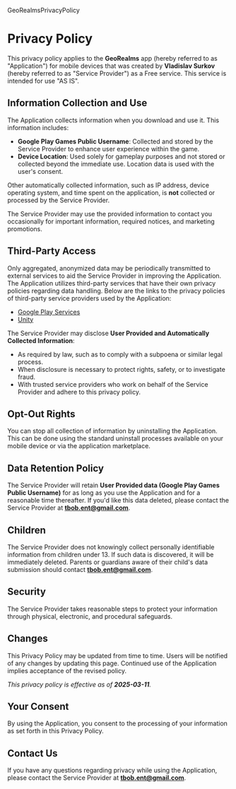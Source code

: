 GeoRealmsPrivacyPolicy
# Privacy Policy

This privacy policy applies to the **GeoRealms** app (hereby referred to as "Application") for mobile devices that was created by **Vladislav Surkov** (hereby referred to as "Service Provider") as a Free service. This service is intended for use "AS IS".

## Information Collection and Use

The Application collects information when you download and use it. This information includes:

- **Google Play Games Public Username**: Collected and stored by the Service Provider to enhance user experience within the game.
- **Device Location**: Used solely for gameplay purposes and not stored or collected beyond the immediate use. Location data is used with the user's consent.

Other automatically collected information, such as IP address, device operating system, and time spent on the application, is **not** collected or processed by the Service Provider.

The Service Provider may use the provided information to contact you occasionally for important information, required notices, and marketing promotions.

## Third-Party Access

Only aggregated, anonymized data may be periodically transmitted to external services to aid the Service Provider in improving the Application. The Application utilizes third-party services that have their own privacy policies regarding data handling. Below are the links to the privacy policies of third-party service providers used by the Application:

- [Google Play Services](https://policies.google.com/privacy)  
- [Unity](https://unity.com/legal/privacy-policy)  

The Service Provider may disclose **User Provided and Automatically Collected Information**:

- As required by law, such as to comply with a subpoena or similar legal process.  
- When disclosure is necessary to protect rights, safety, or to investigate fraud.  
- With trusted service providers who work on behalf of the Service Provider and adhere to this privacy policy.  

## Opt-Out Rights

You can stop all collection of information by uninstalling the Application. This can be done using the standard uninstall processes available on your mobile device or via the application marketplace.

## Data Retention Policy

The Service Provider will retain **User Provided data (Google Play Games Public Username)** for as long as you use the Application and for a reasonable time thereafter. If you'd like this data deleted, please contact the Service Provider at **tbob.ent@gmail.com**.

## Children

The Service Provider does not knowingly collect personally identifiable information from children under 13. If such data is discovered, it will be immediately deleted. Parents or guardians aware of their child's data submission should contact **tbob.ent@gmail.com**.

## Security

The Service Provider takes reasonable steps to protect your information through physical, electronic, and procedural safeguards.

## Changes

This Privacy Policy may be updated from time to time. Users will be notified of any changes by updating this page. Continued use of the Application implies acceptance of the revised policy.

_This privacy policy is effective as of **2025-03-11**._

## Your Consent

By using the Application, you consent to the processing of your information as set forth in this Privacy Policy.

## Contact Us

If you have any questions regarding privacy while using the Application, please contact the Service Provider at **tbob.ent@gmail.com**.
